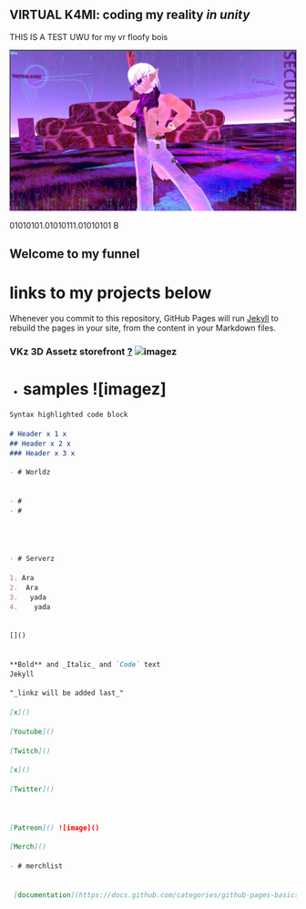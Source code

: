 ## VIRTUAL K4MI: coding my reality _in unity_

THIS IS A TEST UWU       for my vr floofy bois
















![image](https://raw.githubusercontent.com/VIRTUAL-K4MI-CLUB/Master/gh-pages/274081922_703899790605229_7128817054304030362_n.jpg)






















01010101.01010111.01010101 B
## Welcome to my funnel

# links to my projects below



Whenever you commit to this repository, GitHub Pages will run [Jekyll](https://jekyllrb.com/) to rebuild the pages in your site, from the content in your Markdown files.


### VKz 3D Assetz storefront [?]() ![imagez]()

- # samples ![imagez]

```markdown
Syntax highlighted code block

# Header x 1 x
## Header x 2 x
### Header x 3 x

- # Worldz


- #
- #




- # Serverz

1. Ara
2.  Ara
3.   yada
4.    yada


[]()


**Bold** and _Italic_ and `Code` text
Jekyll

"_linkz will be added last_"

[x]()

[Youtube]()

[Twitch]()

[x]()

[Twitter]()



[Patreon]() ![image]()

[Merch]()

- # merchlist


 [documentation](https://docs.github.com/categories/github-pages-basics/)

